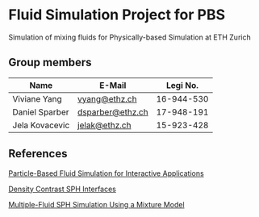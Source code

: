 # Fluid Simulation Project for PBS

Simulation of mixing fluids for Physically-based Simulation at ETH Zurich

## Group members

|Name | E-Mail | Legi No.  |
|----------------|------------------|------------|
| Viviane Yang   | vyang@ethz.ch    | 16-944-530 |
| Daniel Sparber | dsparber@ethz.ch | 17-948-191 |
| Jela Kovacevic | jelak@ethz.ch    | 15-923-428 |


## References

[Particle-Based Fluid Simulation for Interactive Applications](https://matthias-research.github.io/pages/publications/sca03.pdf)

[Density Contrast SPH Interfaces](https://www.zora.uzh.ch/id/eprint/9734/2/Solenthaler_sca08.pdf)

[Multiple-Fluid SPH Simulation Using a Mixture Model](https://dl.acm.org/doi/pdf/10.1145/2645703)
